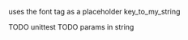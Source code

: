 uses the font tag as a placeholder
<font is="lang-i18n">key_to_my_string</font>

TODO unittest
TODO params in string